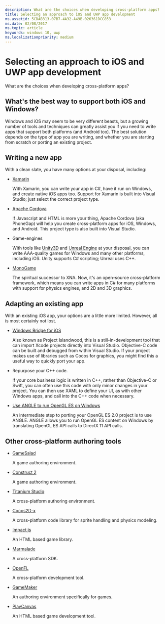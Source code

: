 ```yaml
---
description: What are the choices when developing cross-platform apps?.
title: Selecting an approach to iOS and UWP app development
ms.assetid: 5CDAB313-07B7-4A32-A49B-026361DCC853
ms.date: 02/08/2017
ms.topic: article
keywords: windows 10, uwp
ms.localizationpriority: medium
---
```

# Selecting an approach to iOS and UWP app development


What are the choices when developing cross-platform apps?

## What's the best way to support both iOS and Windows?

Windows and iOS may seem to be very different beasts, but a growing number of tools and techniques can greatly assist you if you need to write apps that support both platforms (and Android too). The best solution depends on the type of app you are writing, and whether you are starting from scratch or porting an existing project.

## Writing a new app

With a clean slate, you have many options at your disposal, including:

-   [Xamarin](https://go.microsoft.com/fwlink/p/?LinkID=320484)

    With Xamarin, you can write your app in C#, have it run on Windows, and create native iOS apps too. Support for Xamarin is built into Visual Studio; just select the correct project type.

-   [Apache Cordova](https://go.microsoft.com/fwlink/p/?LinkID=400439)

    If Javascript and HTML is more your thing, Apache Cordova (aka PhoneGap) will help you create cross-platform apps for iOS, Windows, and Android. This project type is also built into Visual Studio.

-   Game-engines

    With tools like [Unity3D](https://go.microsoft.com/fwlink/p/?LinkID=320479) and [Unreal Engine](https://go.microsoft.com/fwlink/p/?LinkID=394062) at your disposal, you can write AAA-quality games for Windows and many other platforms, including iOS. Unity supports C# scripting; Unreal uses C++.

-   [MonoGame](https://go.microsoft.com/fwlink/p/?LinkID=320483)

    The spiritual successor to XNA. Now, it's an open-source cross-platform framework, which means you can write apps in C# for many platforms with support for physics engines, and 2D and 3D graphics.

## Adapting an existing app

With an existing iOS app, your options are a little more limited. However, all is most certainly not lost.

-   [Windows Bridge for iOS](https://go.microsoft.com/fwlink/p/?LinkId=619014)

    Also known as Project Islandwood, this is a still-in-development tool that can import Xcode projects directly into Visual Studio. Objective-C code can be built and debugged from within Visual Studio. If your project makes use of libraries such as Cocos for graphics, you might find this a useful way to quickly port your app.

-   Repurpose your C++ code.

    If your core business logic is written in C++, rather than Objective-C or Swift, you can often use this code with only minor changes in your project. You can then use XAML to define your UI, as with other Windows apps, and call into the C++ code when necessary.

-   [Use ANGLE to run OpenGL ES on Windows](https://go.microsoft.com/fwlink/p/?linkid=618387)

    An intermediate step to porting your OpenGL ES 2.0 project is to use ANGLE. ANGLE allows you to run OpenGL ES content on Windows by translating OpenGL ES API calls to DirectX 11 API calls.

## Other cross-platform authoring tools

-   [GameSalad](https://go.microsoft.com/fwlink/p/?LinkID=320480)

    A game authoring environment.

-   [Construct 2]( http://go.microsoft.com/fwlink/p/?LinkID=320481)

    A game authoring environment.

-   [Titanium Studio](https://go.microsoft.com/fwlink/p/?LinkID=320482)

    A cross-platform authoring environment.

-   [Cocos2D-x](https://go.microsoft.com/fwlink/p/?LinkID=320485)

    A cross-platform code library for sprite handling and physics modeling.

-   [Impact.js](https://go.microsoft.com/fwlink/p/?LinkID=320486)

    An HTML based game library.

-   [Marmalade](https://go.microsoft.com/fwlink/p/?LinkID=320487)

    A cross-platform SDK.

-   [OpenFL](https://go.microsoft.com/fwlink/p/?LinkID=320488)

    A cross-platform development tool.

-   [GameMaker](https://go.microsoft.com/fwlink/p/?LinkID=320490)

    An authoring environment specifically for games.

-   [PlayCanvas](https://go.microsoft.com/fwlink/p/?LinkID=394061)

    An HTML based game development tool.

